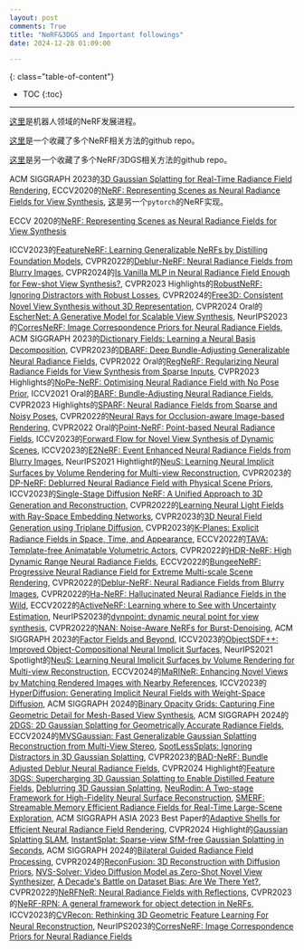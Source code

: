 ```yaml
---
layout: post
comments: True
title: "NeRF&3DGS and Important followings"
date: 2024-12-28 01:09:00

---
```


<!--more-->

{: class="table-of-content"}
* TOC
{:toc}

---

[这里](https://github.com/zubair-irshad/Awesome-Implicit-NeRF-Robotics)是机器人领域的NeRF发展进程。

[这里](https://github.com/visonpon/New-View-Synthesis)是一个收藏了多个NeRF相关方法的github repo。

[这里](https://github.com/yangjiheng/nerf_and_beyond_docs)是另一个收藏了多个NeRF/3DGS相关方法的github repo。

ACM SIGGRAPH 2023的[3D Gaussian Splatting for Real-Time Radiance Field Rendering](https://repo-sam.inria.fr/fungraph/3d-gaussian-splatting/), ECCV2020的[NeRF: Representing Scenes as Neural Radiance Fields for View Synthesis](https://github.com/yenchenlin/nerf-pytorch/tree/master), [这](https://github.com/bmild/nerf/tree/master)是另一个`pytorch`的NeRF实现。

ECCV 2020的[NeRF: Representing Scenes as Neural Radiance Fields for View Synthesis](https://www.matthewtancik.com/nerf)

ICCV2023的[FeatureNeRF: Learning Generalizable NeRFs by Distilling Foundation Models](https://jianglongye.com/featurenerf/), CVPR2022的[Deblur-NeRF: Neural Radiance Fields from Blurry Images](https://limacv.github.io/deblurnerf/), CVPR2024的[Is Vanilla MLP in Neural Radiance Field Enough for Few-shot View Synthesis?](https://openaccess.thecvf.com/content/CVPR2024/papers/Zhu_Is_Vanilla_MLP_in_Neural_Radiance_Field_Enough_for_Few-shot_CVPR_2024_paper.pdf), CVPR2023 Highlights的[RobustNeRF: Ignoring Distractors with Robust Losses](https://robustnerf.github.io/), CVPR2024的[Free3D: Consistent Novel View Synthesis without 3D Representation](https://chuanxiaz.com/free3d/), CVPR2024 Oral的[EscherNet: A Generative Model for Scalable View Synthesis](https://kxhit.github.io/EscherNet), NeurIPS2023的[CorresNeRF: Image Correspondence Priors for Neural Radiance Fields](https://yxlao.github.io/corres-nerf/), ACM SIGGRAPH 2023的[Dictionary Fields: Learning a Neural Basis Decomposition](https://apchenstu.github.io/FactorFields/), CVPR2023的[DBARF: Deep Bundle-Adjusting Generalizable Neural Radiance Fields](https://aibluefisher.github.io/dbarf/), CVPR2022 Oral的[RegNeRF: Regularizing Neural Radiance Fields for View Synthesis from Sparse Inputs](https://m-niemeyer.github.io/regnerf/), CVPR2023 Highlights的[NoPe-NeRF: Optimising Neural Radiance Field with No Pose Prior](https://nope-nerf.active.vision/), ICCV2021 Oral的[BARF: Bundle-Adjusting Neural Radiance Fields](https://chenhsuanlin.bitbucket.io/bundle-adjusting-NeRF/), CVPR2023 Highlights的[SPARF: Neural Radiance Fields from Sparse and Noisy Poses](https://prunetruong.com/sparf.github.io/), CVPR2022的[Neural Rays for Occlusion-aware Image-based Rendering](https://liuyuan-pal.github.io/NeuRay/), CVPR2022 Oral的[Point-NeRF: Point-based Neural Radiance Fields](https://xharlie.github.io/projects/project_sites/pointnerf/), ICCV2023的[Forward Flow for Novel View Synthesis of Dynamic Scenes](https://npucvr.github.io/ForwardFlowDNeRF/), ICCV2023的[E2NeRF: Event Enhanced Neural Radiance Fields from Blurry Images](https://icvteam.github.io/E2NeRF.html), NeurIPS2021 Hightlight的[NeuS: Learning Neural Implicit Surfaces by Volume Rendering for Multi-view Reconstruction](https://lingjie0206.github.io/papers/NeuS/), CVPR2023的[DP-NeRF: Deblurred Neural Radiance Field with Physical Scene Priors](https://dogyoonlee.github.io/dpnerf/), ICCV2023的[Single-Stage Diffusion NeRF: A Unified Approach to 3D Generation and Reconstruction](https://lakonik.github.io/ssdnerf/), CVPR2022的[Learning Neural Light Fields with Ray-Space Embedding Networks](https://neural-light-fields.github.io/), CVPR2023的[3D Neural Field Generation using Triplane Diffusion](https://jryanshue.com/nfd/), CVPR2023的[K-Planes: Explicit Radiance Fields in Space, Time, and Appearance](https://sarafridov.github.io/K-Planes/), ECCV2022的[TAVA: Template-free Animatable Volumetric Actors](https://www.liruilong.cn/projects/tava/), CVPR2022的[HDR-NeRF: High Dynamic Range Neural Radiance Fields](https://xhuangcv.github.io/hdr-nerf/), ECCV2022的[BungeeNeRF: Progressive Neural Radiance Field for Extreme Multi-scale Scene Rendering](https://city-super.github.io/citynerf/), CVPR2022的[Deblur-NeRF: Neural Radiance Fields from Blurry Images](https://limacv.github.io/deblurnerf/), CVPR2022的[Ha-NeRF: Hallucinated Neural Radiance Fields in the Wild](https://rover-xingyu.github.io/Ha-NeRF/), ECCV2022的[ActiveNeRF: Learning where to See with Uncertainty Estimation](https://github.com/LeapLabTHU/ActiveNeRF), NeurIPS2023的[dynpoint: dynamic neural point for view synthesis](https://github.com/kaichen-z/DynPoint), CVPR2022的[NAN: Noise-Aware NeRFs for Burst-Denoising](https://noise-aware-nerf.github.io/), ACM SIGGRAPH 2023的[Factor Fields and Beyond](https://apchenstu.github.io/FactorFields/), ICCV2023的[ObjectSDF++: Improved Object-Compositional Neural Implicit Surfaces](https://wuqianyi.top/objectsdf++), NeurIPS2021 Spotlight的[NeuS: Learning Neural Implicit Surfaces by Volume Rendering for Multi-view Reconstruction](https://lingjie0206.github.io/papers/NeuS/), ECCV2024的[MaRINeR: Enhancing Novel Views by Matching Rendered Images with Nearby References](https://boelukas.github.io/mariner/), ICCV2023的[HyperDiffusion: Generating Implicit Neural Fields with Weight-Space Diffusion](https://ziyaerkoc.com/hyperdiffusion/), ACM SIGGRAPH 2024的[Binary Opacity Grids: Capturing Fine Geometric Detail for Mesh-Based View Synthesis](https://creiser.github.io/binary_opacity_grid/), ACM SIGGRAPH 2024的[2DGS: 2D Gaussian Splatting for Geometrically Accurate Radiance Fields](https://surfsplatting.github.io/), ECCV2024的[MVSGaussian: Fast Generalizable Gaussian Splatting Reconstruction from Multi-View Stereo](https://mvsgaussian.github.io/), [SpotLessSplats: Ignoring Distractors in 3D Gaussian Splatting](https://spolesssplats.github.io/), CVPR2023的[BAD-NeRF: Bundle Adjusted Deblur Neural Radiance Fields](https://wangpeng000.github.io/BAD-NeRF/), CVPR2024 Highlight的[Feature 3DGS: Supercharging 3D Gaussian Splatting to Enable Distilled Feature Fields](https://feature-3dgs.github.io/), [Deblurring 3D Gaussian Splatting](https://benhenryl.github.io/Deblurring-3D-Gaussian-Splatting/), [NeuRodin: A Two-stage Framework for High-Fidelity Neural Surface Reconstruction](https://open3dvlab.github.io/NeuRodin/), [SMERF: Streamable Memory Efficient Radiance Fields for Real-Time Large-Scene Exploration](https://smerf-3d.github.io/), ACM SIGGRAPH ASIA 2023 Best Paper的[Adaptive Shells for Efficient Neural Radiance Field Rendering](https://research.nvidia.com/labs/toronto-ai/adaptive-shells/), CVPR2024 Highlight的[Gaussian Splatting SLAM](https://rmurai.co.uk/projects/GaussianSplattingSLAM/), [InstantSplat: Sparse-view SfM-free Gaussian Splatting in Seconds](https://instantsplat.github.io/), ACM SIGGRAPH 2024的[Bilateral Guided Radiance Field Processing](https://bilarfpro.github.io/), CVPR2024的[ReconFusion: 3D Reconstruction with Diffusion Priors](https://reconfusion.github.io/), [NVS-Solver: Video Diffusion Model as Zero-Shot Novel View Synthesizer](https://github.com/ZHU-Zhiyu/NVS_Solver), [A Decade's Battle on Dataset Bias: Are We There Yet?](https://github.com/liuzhuang13/bias), CVPR2022的[NeRFNeR: Neural Radiance Fields with Reflections](https://bennyguo.github.io/nerfren/), CVPR2023的[NeRF-RPN: A general framework for object detection in NeRFs](https://github.com/lyclyc52/NeRF_RPN), ICCV2023的[CVRecon: Rethinking 3D Geometric Feature Learning For Neural Reconstruction](https://cvrecon.ziyue.cool/), NeurIPS2023的[CorresNeRF: Image Correspondence Priors for Neural Radiance Fields](https://yxlao.github.io/corres-nerf/?utm_source=tldrai)
